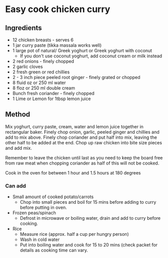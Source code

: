 # Easy cook chicken curry

## Ingredients

* 12 chicken breasts - serves 6
* 1 jar curry paste  (tikka massala works well)
* 1 large pot of natural/ Greek yoghurt or Greek yoghurt with coconut 
	+ If you don't use coconut yoghurt, add coconut cream or milk instead
* 2 red onions - finely chopped
* 2 garlic cloves
* 2 fresh green or red chillies
* 2 - 3 inch piece peeled root ginger - finely grated or chopped
* 8 fluid oz or 250 ml water
* 8 floz or 250 ml double cream
* Bunch fresh coriander - finely chopped
* 1 Lime or Lemon for 1tbsp lemon juice

## Method

Mix yoghurt, curry paste, cream, water and lemon juice together in rectangular baker.
Finely chop onion, garlic, peeled ginger and chillies and add to mix above.
Finely chop coriander and put half into mix, leaving the other half to be added at the end.
Chop up raw chicken into bite size pieces and add mix.

Remember to leave the chicken until last as you need to keep the board free from raw meat when chopping coriander as half of this will not be cooked.

Cook in the oven for between 1 hour and 1.5 hours at 180 degrees

### Can add

* Small amount of cooked potato/carrots
	+ Chop into small pieces and boil for 15 mins before adding to curry before putting in oven.
* Frozen peas/spinach
	+ Defrost in microwave or boiling water, drain and add to curry before cooking.
* Rice
	+ Measure rice (approx. half a cup per hungry person)
	+ Wash in cold water
	+ Put into boiling water and cook for 15 to 20 mins (check packet for details as cooking time can vary.